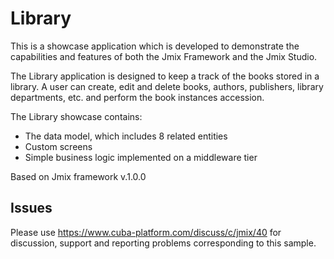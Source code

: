 # Library

This is a showcase application which is developed to demonstrate the capabilities and features of both the Jmix Framework and the Jmix Studio.

The Library application is designed to keep a track of the books stored in a library. A user can create, edit and delete books, authors, publishers, library departments, etc. and perform the book instances accession.  

The Library showcase contains: 

-	The data model, which includes 8 related entities
-	Custom screens
-	Simple business logic implemented on a middleware tier

Based on Jmix framework v.1.0.0

## Issues
Please use https://www.cuba-platform.com/discuss/c/jmix/40 for discussion, support and reporting problems corresponding to this sample.
